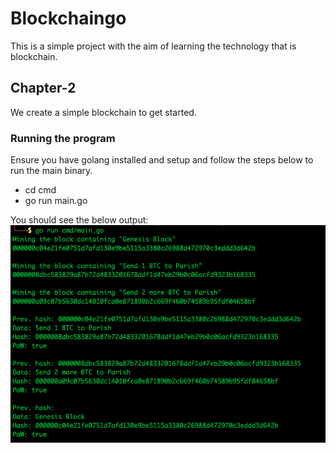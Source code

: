 # Blockchaingo
This is a simple project with the aim of learning the technology that is blockchain.

## Chapter-2
We create a simple blockchain to get started.

### Running the program
Ensure you have golang installed and setup and follow the steps below to run the main binary.
- cd cmd
- go run main.go

You should see the below output:
![cli output](run.png)